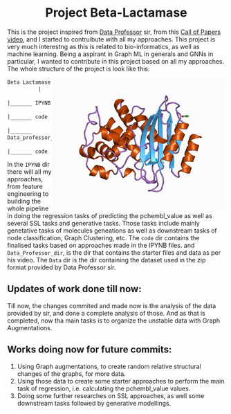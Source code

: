 <center> <h1>Project Beta-Lactamase</h1> </center>

This is the project inspired from [Data Professor](https://www.youtube.com/channel/UCV8e2g4IWQqK71bbzGDEI4Q) sir, from this [Call of Papers video](https://www.youtube.com/watch?v=_GtEgiWWyK4), and I started to contruibute with all my approaches. This project is very much interestng as this is related to bio-informatics, as well as machine learning. Being a aspirant in Graph ML in generals and GNNs in particular, I wanted to contribute in this project based on all my approaches. The whole structure of the project is look like this:


<img src= 
"Data/logo.jpg" 
         alt="Food and Computer Image" 
         align="right"
         width="400" height="300"> 

```
Beta Lactamase 
          |
          |_______ IPYNB
          |_______ code
          |_______ Data_professor_Dir
          |_______ code
```

In the `IPYNB` dir there will all my approaches, from feature engineering to building the whole pipeline in doing the regression tasks of predicting the pchembl_value as well as  several SSL tasks and generative tasks. Those tasks include mainly genetative tasks of molecules geneations as well as downstream tasks of node classification, Graph Clustering, etc. The `code` dir contains the finalised tasks based on approaches made in the IPYNB files. and `Data_Professor_dir`, is the dir that contains the starter files and data as per his video. The `Data` dir is the dir containing the dataset used in the zip format provided by Data Professor sir. 


## Updates of work done till now:

Till now, the changes commited and made now is the analysis of the data provided by sir, and done a complete analysis of those. And as that is completed, now
tha main tasks is to organize the unstable data with Graph Augmentations.

## Works doing now for future commits:

1. Using Graph augmentations, to create random relative structural changes of the graphs, for more data.
2. Using those data to create some starter approaches to perform the main task of regression, i.e. calculating the pchembl_value values.
3. Doing some further researches on SSL approaches, as well some downstream tasks followed by generative modellings.
